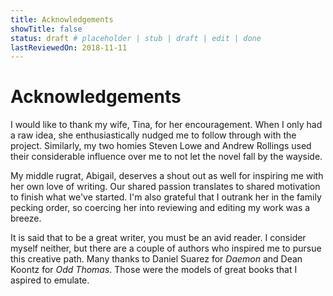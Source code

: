 ```yaml
---
title: Acknowledgements
showTitle: false
status: draft # placeholder | stub | draft | edit | done
lastReviewedOn: 2018-11-11
---
```


# Acknowledgements

I would like to thank my wife, Tina, for her encouragement. When I only had a raw idea, she enthusiastically nudged me to follow through with the project. Similarly, my two homies Steven Lowe and Andrew Rollings used their considerable influence over me to not let the novel fall by the wayside.

My middle rugrat, Abigail, deserves a shout out as well for inspiring me with her own love of writing. Our shared passion translates to shared motivation to finish what we've started. I'm also grateful that I outrank her in the family pecking order, so coercing her into reviewing and editing my work was a breeze.

It is said that to be a great writer, you must be an avid reader. I consider myself neither, but there are a couple of authors who inspired me to pursue this creative path. Many thanks to Daniel Suarez for *Daemon* and Dean Koontz for *Odd Thomas*. Those were the models of great books that I aspired to emulate.
